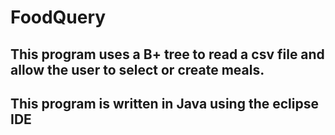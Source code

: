# FoodQuery
## This program uses a B+ tree to read a csv file and allow the user to select or create meals.
## This program is written in Java using the eclipse IDE
